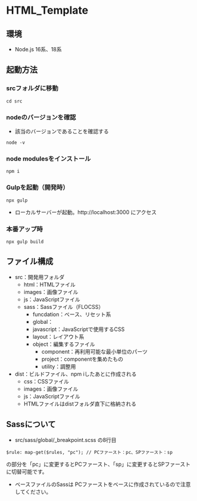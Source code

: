 # HTML_Template

## 環境

* Node.js 16系、18系

## 起動方法

### srcフォルダに移動
```
cd src
```

### nodeのバージョンを確認
  * 該当のバージョンであることを確認する
```
node -v
```

### node modulesをインストール
```
npm i
```

### Gulpを起動（開発時）
```
npx gulp
```
  * ローカルサーバーが起動。http://localhost:3000 にアクセス

### 本番アップ時
```
npx gulp build
```

## ファイル構成
* src：開発用フォルダ
  * html：HTMLファイル
  * images：画像ファイル
  * js：JavaScriptファイル
  * sass：Sassファイル（FLOCSS）
    * funcdation：ベース、リセット系
    * global：
    * javascript：JavaScriptで使用するCSS
    * layout：レイアウト系
    * object：編集するファイル
      * component：再利用可能な最小単位のパーツ
      * project：componentを集めたもの
      * utility：調整用
* dist：ビルドファイル、npm iしたあとに作成される
  * css：CSSファイル
  * images：画像ファイル
  * js：JavaScriptファイル
  * HTMLファイルはdistフォルダ直下に格納される

## Sassについて
* src/sass/global/_breakpoint.scss の8行目
```
$rule: map-get($rules, "pc"); // PCファースト：pc、SPファースト：sp
```
の部分を「pc」に変更するとPCファースト、「sp」に変更するとSPファーストに切替可能です。
* ベースファイルのSassは PCファーストをベースに作成されているので注意してください。






